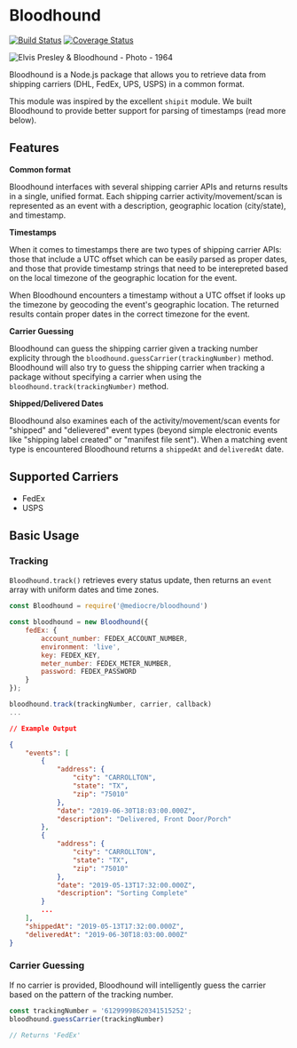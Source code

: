# Bloodhound

[![Build Status](https://travis-ci.org/mediocre/bloodhound.svg?branch=master)](https://travis-ci.org/mediocre/bloodhound)
[![Coverage Status](https://coveralls.io/repos/github/mediocre/bloodhound/badge.svg)](https://coveralls.io/github/mediocre/bloodhound)

![Elvis Presley & Bloodhound - Photo - 1964](https://res.cloudinary.com/mediocre/image/upload/v1562632498/rpkudq0xpyysdty9nkzk.jpg)

Bloodhound is a Node.js package that allows you to retrieve data from shipping carriers (DHL, FedEx, UPS, USPS) in a common format.

This module was inspired by the excellent `shipit` module. We built Bloodhound to provide better support for parsing of timestamps (read more below).

## Features

**Common format** 

Bloodhound interfaces with several shipping carrier APIs and returns results in a single, unified format.
Each shipping carrier activity/movement/scan is represented as an event with a description, geographic location (city/state), and timestamp.

**Timestamps**

When it comes to timestamps there are two types of shipping carrier APIs: those that include a UTC offset which can be easily parsed as proper dates, and those that provide timestamp strings that need to be interepreted based on the local timezone of the geographic location for the event.

When Bloodhound encounters a timestamp without a UTC offset if looks up the timezone by geocoding the event's geographic location. The returned results contain proper dates in the correct timezone for the event.

**Carrier Guessing**

Bloodhound can guess the shipping carrier given a tracking number explicity through the `bloodhound.guessCarrier(trackingNumber)` method. Bloodhound will also try to guess the shipping carrier when tracking a package without specifying a carrier when using the `bloodhound.track(trackingNumber)` method.

**Shipped/Delivered Dates**

Bloodhound also examines each of the activity/movement/scan events for "shipped" and "delievered" event types (beyond simple electronic events like "shipping label created" or "manifest file sent"). When a matching event type is encountered Bloodhound returns a `shippedAt` and `deliveredAt` date.

## Supported Carriers
- FedEx
- USPS

## **Basic Usage**
### **Tracking**

`Bloodhound.track()` retrieves every status update, then returns an `event` array with uniform dates and time zones.

```javascript
const Bloodhound = require('@mediocre/bloodhound')

const bloodhound = new Bloodhound({
    fedEx: {
        account_number: FEDEX_ACCOUNT_NUMBER,
        environment: 'live',
        key: FEDEX_KEY,
        meter_number: FEDEX_METER_NUMBER,
        password: FEDEX_PASSWORD
    }
});

bloodhound.track(trackingNumber, carrier, callback)
...
```

```json
// Example Output

{
    "events": [
        {
            "address": {
                "city": "CARROLLTON", 
                "state": "TX", 
                "zip": "75010"
            },
            "date": "2019-06-30T18:03:00.000Z",
            "description": "Delivered, Front Door/Porch"
        },
        {
            "address": {
                "city": "CARROLLTON", 
                "state": "TX", 
                "zip": "75010"
            },
            "date": "2019-05-13T17:32:00.000Z",
            "description": "Sorting Complete"
        }
        ...
    ],
    "shippedAt": "2019-05-13T17:32:00.000Z",
    "deliveredAt": "2019-06-30T18:03:00.000Z"
}
```

### **Carrier Guessing**
If no carrier is provided, Bloodhound will intelligently guess the carrier based on the pattern of the tracking number.

```javascript
const trackingNumber = '61299998620341515252';
bloodhound.guessCarrier(trackingNumber)

// Returns 'FedEx'
```